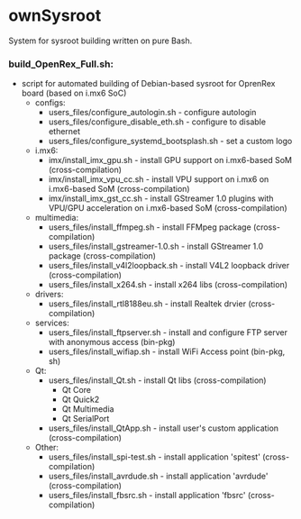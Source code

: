 # ownSysroot
System for sysroot building written on pure Bash.

### build_OpenRex_Full.sh:
* script for automated building of Debian-based sysroot for OprenRex board (based on i.mx6 SoC)
    * configs:
        * users_files/configure_autologin.sh - configure autologin
        * users_files/configure_disable_eth.sh - configure to disable ethernet
        * users_files/configure_systemd_bootsplash.sh - set a custom logo
    * i.mx6:
        * imx/install_imx_gpu.sh - install GPU support on i.mx6-based SoM (cross-compilation)
        * imx/install_imx_vpu_cc.sh - install VPU support on i.mx6 on i.mx6-based SoM (cross-compilation)
        * imx/install_imx_gst_cc.sh - install GStreamer 1.0 plugins with VPU/GPU acceleration on i.mx6-based SoM (cross-compilation)
    * multimedia:
        * users_files/install_ffmpeg.sh - install FFMpeg package (cross-compilation)
        * users_files/install_gstreamer-1.0.sh - install GStreamer 1.0 package (cross-compilation)
        * users_files/install_v4l2loopback.sh - install V4L2 loopback driver (cross-compilation)
        * users_files/install_x264.sh - install x264 libs (cross-compilation)
    * drivers:
        * users_files/install_rtl8188eu.sh - install Realtek drvier (cross-compilation)
    * services:
        * users_files/install_ftpserver.sh - install and configure FTP server with anonymous access (bin-pkg)
        * users_files/install_wifiap.sh - install WiFi Access point (bin-pkg, sh)
    * Qt:
        * users_files/install_Qt.sh - install Qt libs (cross-compilation)
            * Qt Core
            * Qt Quick2
            * Qt Multimedia
            * Qt SerialPort
        * users_files/install_QtApp.sh - install user's custom application (cross-compilation)
    * Other:
        * users_files/install_spi-test.sh - install application 'spitest' (cross-compilation)
        * users_files/install_avrdude.sh - install application 'avrdude' (cross-compilation)
        * users_files/install_fbsrc.sh - install application 'fbsrc' (cross-compilation)




